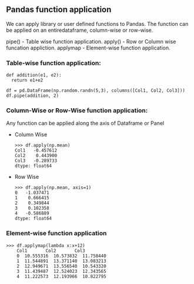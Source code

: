 ## Pandas function application

We can apply library or user defined functions to Pandas.
The function can be applied on an entiredataframe, column-wise or row-wise.

pipe() - Table wise function application.
apply() - Row or Column wise funcation appliction.
applymap - Element-wise function application.

### Table-wise function application:

    def addition(e1, e2):
      return e1+e2

    df = pd.DataFrame(np.random.randn(5,3), columns([Col1, Col2, Col3]))
    df.pipe(addition, 2)

### Column-Wise or Row-Wise function application:

Any function can be applied along the axis of Dataframe or Panel

- Column Wise

      >>> df.apply(np.mean)
      Col1   -0.457612
      Col2    0.443900
      Col3   -0.289733
      dtype: float64

- Row Wise

      >>> df.apply(np.mean, axis=1)
      0   -1.037471
      1    0.666415
      2    0.349844
      3    0.102358
      4   -0.586889
      dtype: float64

### Element-wise function application


    >>> df.applymap(lambda x:x+12)
        Col1       Col2       Col3
        0  10.555316  10.573832  11.758440
        1  11.544891  13.371140  13.083213
        2  12.949671  13.556540  10.543320
        3  11.439487  12.524023  12.343565
        4  11.222573  12.193966  10.822795
